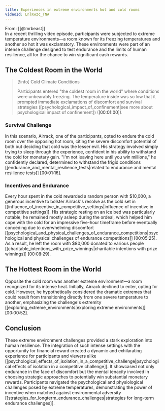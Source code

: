 ```yaml
---
title: Experiences in extreme environments hot and cold rooms
videoId: LnlKwzc_TNA
---
```


From: [[@mrbeast]] <br/> 
In a recent thrilling video episode, participants were subjected to extreme temperature environments—a room known for its freezing temperatures and another so hot it was exclamatory. These environments were part of an intense challenge designed to test endurance and the limits of human resilience, all for the chance to win significant cash rewards.

## The Coldest Room in the World

> [!info] Cold Climate Conditions
> 
> Participants entered "the coldest room in the world" where conditions were unbearably freezing. The temperature inside was so low that it prompted immediate exclamations of discomfort and survival strategies ([psychological_impact_of_confinement|see more about psychological impact of confinement]) (<a class="yt-timestamp" data-t="00:01:00">[00:01:00]</a>).

### Survival Challenge

In this scenario, Airrack, one of the participants, opted to endure the cold room over the opposing hot room, citing the severe discomfort potential of both but deciding that cold was the lesser evil. His strategy involved simply trying to sleep through the experience, confident in his ability to withstand the cold for monetary gain. "I'm not leaving here until you win millions," he confidently declared, determined to withstand the frigid conditions [[endurance_and_mental_resilience_tests|related to endurance and mental resilience tests]] <a class="yt-timestamp" data-t="00:01:16">[00:01:16]</a>.

### Incentives and Endurance

Every hour spent in the cold rewarded a random person with $10,000, a generous incentive to bolster Airrack's resolve as the cold set in [[influence_of_incentive_in_competitive_settings|influence of incentive in competitive settings]]. His strategic resting on an ice bed was particularly notable; he remained mostly asleep during the ordeal, which helped him cope with the cold for an impressive five-hour timeframe before eventually conceding due to overwhelming discomfort [[psychological_and_physical_challenges_of_endurance_competitions|psychological and physical challenges of endurance competitions]] <a class="yt-timestamp" data-t="00:05:25">[00:05:25]</a>. As a result, he left the room with $80,000 donated to various people [[charitable_intentions_with_prize_winnings|charitable intentions with prize winnings]] <a class="yt-timestamp" data-t="00:08:29">[00:08:29]</a>.

## The Hottest Room in the World

Opposite the cold room was another extreme environment—a room recognized for its intense heat. Initially, Airrack declined to enter, opting for cold. However, he hypothetically considered the dramatic extremes that could result from transitioning directly from one severe temperature to another, emphasizing the challenge's extremity [[exploring_extreme_environments|exploring extreme environments]] <a class="yt-timestamp" data-t="00:00:52">[00:00:52]</a>.

## Conclusion

These extreme environment challenges provided a stark exploration into human resilience. The integration of such intense settings with the opportunity for financial reward created a dynamic and exhilarating experience for participants and viewers alike [[psychological_effects_of_isolation_in_a_competitive_challenge|psychological effects of isolation in a competitive challenge]]. It showcased not only endurance in the face of discomfort but the mental tenacity involved in choosing strategic approaches to potentially win substantial monetary rewards. Participants navigated the psychological and physiological challenges posed by extreme temperatures, demonstrating the power of incentive when matched against environmental adversity [[strategies_for_longterm_endurance_challenges|strategies for long-term endurance challenges]].
